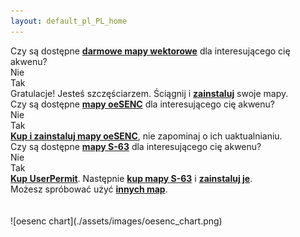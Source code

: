 ```yaml
---
layout: default_pl_PL_home
---
```

<div class="questions">
<div class="questionok question">
Czy są dostępne <a href="https://opencpn.org/OpenCPN/info/chartsource.html"><strong>darmowe mapy wektorowe</strong></a> dla interesującego cię akwenu?
</div>
</div>
<div class="arrows">
<div class="answer col1 inline">
<i class="down"></i>
</div>
<div class="answer col2 inline">
<i class="down"></i>
</div>
</div>
<div class="separator"></div>
<div class="answers">
<div class="answer col1 inline">
<div class="yesno no">
Nie
</div>
</div>
<div class="answer col2 inline">
<div class="yesno yes">
Tak
</div>
</div>
<div class="answer col3 inline">
<i class="right"></i>
</div>
<div class="answer col4 inline">
<div class="questionok ok">
Gratulacje! Jesteś szczęściarzem. Ściągnij i <a href="https://opencpn.org/wiki/dokuwiki/doku.php?id=opencpn:opencpn_user_manual:getting_started:chart_installation"><strong>zainstaluj</strong></a> swoje mapy.
</div>
</div>
</div>
<div class="separator"></div>
<div class="arrows">
<div class="answer col1 inline">
<i class="down"></i>
</div>
</div>
<div class="questions">
<div class="questionok question">
Czy są dostępne <a href="https://o-charts.org/shop/index.php?id_category=8&controller=category"><strong>mapy oeSENC</strong></a> dla interesującego cię akwenu?
</div>
</div>
<div class="arrows">
<div class="answer col1 inline">
<i class="down"></i>
</div>
<div class="answer col2 inline">
<i class="down"></i>
</div>
</div>
<div class="separator"></div>
<div class="answers">
<div class="answer col1 inline">
<div class="yesno no">
Nie
</div>
</div>
<div class="answer col2 inline">
<div class="yesno yes">
Tak
</div>
</div>
<div class="answer col3 inline">
<i class="right"></i>
</div>
<div class="answer col4 inline">
<div class="questionok ok">
<a href="./oesenc_en_US.html"><strong>Kup i zainstaluj mapy oeSENC</strong></a>, nie zapominaj o ich uaktualnianiu.
</div>
</div>
</div>
<div class="separator"></div>
<div class="arrows">
<div class="answer col1 inline">
<i class="down"></i>
</div>
</div>
<div class="questions">
<div class="questionok question">
Czy są dostępne <a href="https://www.chartworld.com/shop/off_enc"><strong>mapy S-63</strong></a> dla interesującego cię akwenu?
</div>
</div>
<div class="arrows">
<div class="answer col1 inline">
<i class="down"></i>
</div>
<div class="answer col2 inline">
<i class="down"></i>
</div>
</div>
<div class="separator"></div>
<div class="answers">
<div class="answer col1 inline">
<div class="yesno no">
Nie
</div>
</div>
<div class="answer col2 inline">
<div class="yesno yes">
Tak
</div>
</div>
<div class="answer col3 inline">
<i class="right"></i>
</div>
<div class="answer col4 inline">
<div class="questionok ok">
<a href="https://o-charts.org/shop/index.php?id_category=6&controller=category"><strong>Kup UserPermit</strong></a>. Następnie <a href="https://www.chartworld.com/shop/off_enc"><strong>kup mapy S-63</strong></a> i <a href="./s63_en_US.html"><strong>zainstaluj je</strong></a>.
</div>
</div>
</div>
<div class="separator"></div>
<div class="arrows">
<div class="answer col1 inline">
<i class="down"></i>
</div>
</div>
<div class="questions">
<div class="questionok question">
Możesz spróbować użyć <a href="https://opencpn.org/OpenCPN/info/chartsource.html"><strong>innych map</strong></a>.
</div>
</div>
<br><br>
![oesenc chart](./assets/images/oesenc_chart.png)
